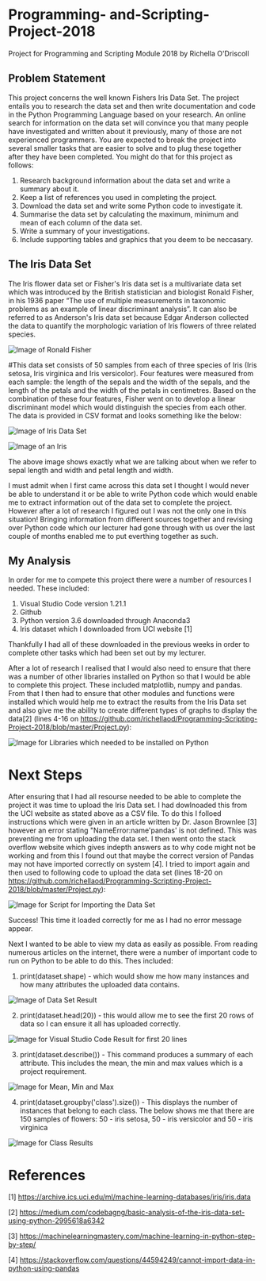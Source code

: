 # Programming- and-Scripting-Project-2018

Project for Programming and Scripting Module 2018 by Richella O'Driscoll


## Problem Statement

This project concerns the well known Fishers Iris Data Set. The project entails you to research the data set and then write documentation and code in the Python Programming Language based on your research.
An online search for information on the data set will convince you that many people have investigated and written about it previously, many of those are not experienced programmers. You are expected to break the project into several smaller tasks that are easier to solve and to plug these together after they have been completed. You might do that for this project as follows:

1. Research background information about the data set and write a summary about it.
2. Keep a list of references you used in completing the project.
3. Download the data set and write some Python code to investigate it.
4. Summarise the data set by calculating the maximum, minimum and mean of each column of the data set. 
5. Write a summary of your investigations.
6. Include supporting tables and graphics that you deem to be neccasary.

## The Iris Data Set

The Iris flower data set or Fisher's Iris data set is a multivariate data set which was introduced by the British statistician and biologist Ronald Fisher, in his 1936 paper “The use of multiple measurements in taxonomic problems as an example of linear discriminant analysis”. It can also be referred to as Anderson's Iris data set because Edgar Anderson collected the data to quantify the morphologic variation of Iris flowers of three related species.

![Image of Ronald Fisher](https://github.com/richellaod/Images-for-Project-2018/blob/master/Ronald-Fisher.jpg)

#This data set consists of 50 samples from each of three species of Iris (Iris setosa, Iris virginica and Iris versicolor). Four features were measured from each sample: the length of the sepals and the width of the sepals, and the length of the petals and the width of the petals in centimetres. Based on the combination of these four features, Fisher went on to develop a linear discriminant model which would distinguish the species from each other. The data is provided in CSV format and looks something like the below:

![Image of Iris Data Set](https://github.com/richellaod/Images-for-Project-2018/blob/master/Iris%20Data%20Set.JPG)


![Image of an Iris](https://github.com/richellaod/Images-for-Project-2018/blob/master/iris_petal_sepal.png)

The above image shows exactly what we are talking about when we refer to sepal length and width and petal length and width.


I must admit when I first came across this data set I thought I would never be able to understand it or be able to write Python code which would enable me to extract information out of the data set to complete the project. However after a lot of research I figured out I was not the only one in this situation! Bringing information from different sources together and revising over Python code which our lecturer had gone through with us over the last couple of months enabled me to put everthing together as such.


## My Analysis

In order for me to compete this project there were a number of resources I needed. These included:

1. Visual Studio Code version 1.21.1 
2. Github
3. Python version 3.6 downloaded through Anaconda3
4. Iris dataset which I downloaded from UCI website [1]

Thankfully I had all of these downloaded in the previous weeks in order to complete other tasks which had been set out by my lecturer.

After a lot of research I realised that I would also need to ensure that there was a number of other libraries installed on Python so that I would be able to complete this project. These included matplotlib, numpy and pandas. From that I then had to ensure that other modules and functions were installed which would help me to extract the results from the Iris Data set and also give me the ability to create different types of graphs to display the data[2] (lines 4-16 on https://github.com/richellaod/Programming-Scripting-Project-2018/blob/master/Project.py):

![Image for Libraries which needed to be installed on Python](https://github.com/richellaod/Images-for-Project-2018/blob/master/Imports.JPG)

# Next Steps

After ensuring that I had all resourse needed to be able to complete the project it was time to upload the Iris Data set. I had dowlnoaded this from the UCI website as stated above as a CSV file. To do this I folloed instructions which were given in an article written by Dr. Jason Brownlee [3] however an error stating "NameError:name'pandas' is not defined. This was preventing me from uploading the data set. I then went onto the stack overflow website which gives indepth answers as to why code might not be working and from this I found out that maybe the correct version of Pandas may not have imported correctly on system [4]. I tried to import again and then used to following code to upload the data set (lines 18-20 on https://github.com/richellaod/Programming-Scripting-Project-2018/blob/master/Project.py):


![Image for Script for Importing the Data Set](https://github.com/richellaod/Images-for-Project-2018/blob/master/import%20data%20set.JPG)


Success! This time it loaded correctly for me as I had no error message appear.


Next I wanted to be able to view my data as easily as possible. From reading numerous articles on the internet, there were a number of important code to run on Python to be able to do this. Thes included:

1. print(dataset.shape) - which would show me how many instances and how many attributes the uploaded data contains.

![Image of Data Set Result](https://github.com/richellaod/Images-for-Project-2018/blob/master/result%20of%20data%20shape.JPG)

2. print(dataset.head(20)) - this would allow me to see the first 20 rows of data so I can ensure it all has uploaded correctly.

![Image for Visual Studio Code Result for first 20 lines](https://github.com/richellaod/Images-for-Project-2018/blob/master/VSC%20Data%20Set%20Upload.JPG)

3. print(dataset.describe()) - This command produces a summary of each attribute. This includes the  mean, the min and max values which is a project requirement. 

![Image for Mean, Min and Max](https://github.com/richellaod/Images-for-Project-2018/blob/master/mean%20min%20max.JPG)

4. print(dataset.groupby('class').size()) - This displays the number of instances that belong to each class. The below shows me that there are 150 samples of flowers: 50 - iris setosa, 50 - iris versicolor and 50 - iris virginica

![Image for Class Results](https://github.com/richellaod/Images-for-Project-2018/blob/master/class.JPG)






# References
[1] https://archive.ics.uci.edu/ml/machine-learning-databases/iris/iris.data

[2] https://medium.com/codebagng/basic-analysis-of-the-iris-data-set-using-python-2995618a6342

[3] https://machinelearningmastery.com/machine-learning-in-python-step-by-step/

[4] https://stackoverflow.com/questions/44594249/cannot-import-data-in-python-using-pandas





